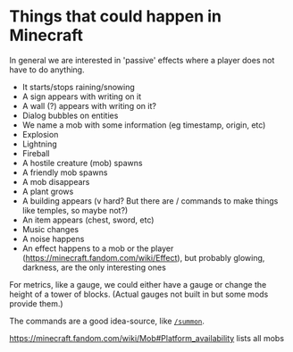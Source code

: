 # Things that could happen in Minecraft

In general we are interested in 'passive' effects where a player does not have to do anything.

- It starts/stops raining/snowing
- A sign appears with writing on it
- A wall (?) appears with writing on it?
- Dialog bubbles on entities
- We name a mob with some information (eg timestamp, origin, etc)
- Explosion
- Lightning
- Fireball
- A hostile creature (mob) spawns
- A friendly mob spawns
- A mob disappears
- A plant grows
- A building appears (v hard? But there are / commands to make things like temples, so maybe not?)
- An item appears (chest, sword, etc)
- Music changes
- A noise happens
- An effect happens to a mob or the player (https://minecraft.fandom.com/wiki/Effect), but probably glowing, darkness,
  are the only interesting ones

For metrics, like a gauge, we could either have a gauge or change the height of a tower of blocks. (Actual gauges not
built in but some mods provide them.)

The commands are a good idea-source, like [`/summon`](https://minecraft.fandom.com/wiki/Commands/summon).

https://minecraft.fandom.com/wiki/Mob#Platform_availability lists all mobs
